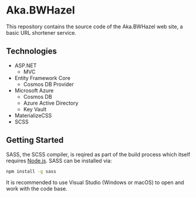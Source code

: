 # Aka.BWHazel

This repository contains the source code of the Aka.BWHazel web site, a basic URL shortener service.

## Technologies

* ASP.NET
    * MVC
* Entity Framework Core
    * Cosmos DB Provider
* Microsoft Azure
    * Cosmos DB
    * Azure Active Directory
    * Key Vault
* MaterializeCSS
* SCSS

## Getting Started

SASS, the SCSS compiler, is reqired as part of the build process which itself requires [Node.js](https://nodejs.org).  SASS can be installed via:

```bash
npm install -g sass
```

It is recommended to use Visual Studio (Windows or macOS) to open and work with the code base.